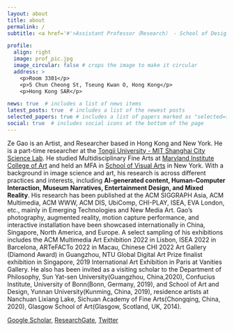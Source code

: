 ```yaml
---
layout: about
title: about
permalink: /
subtitle: <a href='#'>Assistant Professor（Research） - School of Design, PolyU</a>

profile:
  align: right
  image: prof_pic.jpg
  image_circular: false # crops the image to make it circular
  address: >
    <p>Room 3301</p>
    <p>5 Chun Cheong St, Tseung Kwan O, Hong Kong</p>
    <p>Hong Kong SAR</p>

news: true  # includes a list of news items
latest_posts: true  # includes a list of the newest posts
selected_papers: true # includes a list of papers marked as "selected={true}"
social: true  # includes social icons at the bottom of the page
---
```


Ze Gao is an Artist, and Researcher based in Hong Kong and New York. He is a part-time researcher at the [Tongji University - MIT Shanghai City Science Lab](https://www.media.mit.edu/projects/city-science-lab-shanghai/overview/). He studied Multidisciplinary Fine Arts at [Maryland Institute College of Art](https://www.mica.edu) and held an MFA in [School of Visual Arts](https://sva.edu) in New York. With a background in image science and art, his research is across different practices and interests, including **AI-generated content, Human-Computer Interaction, Museum Narratives, Entertainment Design, and Mixed Reality**. His research has been published at the ACM SIGGRAPH Asia, ACM Multimedia, ACM WWW, ACM DIS, UbiComp, CHI-PLAY, ISEA, EVA London, etc., mainly in Emerging Technologies and New Media Art. Gao’s photography, augmented reality, motion capture performance, and interactive installation have been showcased internationally in China, Singapore, North America, and Europe. A select sampling of his exhibitions includes the ACM Multimedia Art Exhibition 2022 in Lisbon, ISEA 2022 in Barcelona, ARTeFACTo 2022 in Macau, Chinese CHI 2022 Art Gallery (Diamond Award) in Guangzhou, NTU Global Digital Art Prize finalist exhibition in Singapore, 2019 International Art Exhibition in Paris at Vanities Gallery. He also has been invited as a visiting scholar to the Department of Philosophy, Sun Yat-sen University(Guangzhou, China,2020), Confucius Institute, University of Bonn(Bonn, Germany, 2019), and School of Art and Design, Yunnan University(Kunming, China, 2019), residence artists at Nanchuan Lixiang Lake, Sichuan Academy of Fine Arts(Chongqing, China, 2020), Glasgow School of Art(Glasgow, Scotland, UK, 2014). 

[Google Scholar](https://scholar.google.com/citations?user=iornLMQAAAAJ&hl=en), [ResearchGate](https://www.researchgate.net/profile/Ze-Gao-7), [Twitter](https://twitter.com/ZeGaoART)
